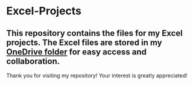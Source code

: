 # Excel-Projects
This repository contains the files for my Excel projects. The Excel files are stored in my [OneDrive folder](https://1drv.ms/f/c/3d8c87567c8f43ce/EmwfM8E91w1Ck_N2K4hj62UBGBnKxiLa3AEk1X4zJxVP1w) for easy access and collaboration.
---
Thank you for visiting my repository! Your interest is greatly appreciated!
